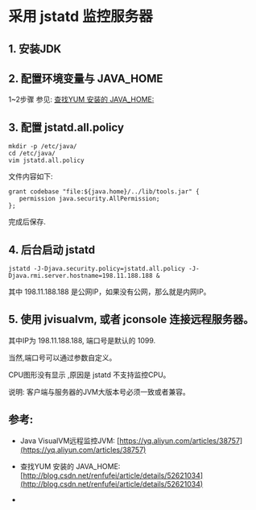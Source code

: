 # 采用 jstatd 监控服务器

## 1. 安装JDK

## 2. 配置环境变量与 JAVA_HOME


1~2步骤 参见: [查找YUM 安装的 JAVA_HOME:](http://blog.csdn.net/renfufei/article/details/52621034)


## 3. 配置 jstatd.all.policy

	mkdir -p /etc/java/
	cd /etc/java/
	vim jstatd.all.policy

文件内容如下:

	grant codebase "file:${java.home}/../lib/tools.jar" { 
	   permission java.security.AllPermission; 
	};

完成后保存.

## 4. 后台启动 jstatd

	jstatd -J-Djava.security.policy=jstatd.all.policy -J-Djava.rmi.server.hostname=198.11.188.188 &

其中 198.11.188.188 是公网IP，如果没有公网，那么就是内网IP。


## 5. 使用 jvisualvm, 或者 jconsole 连接远程服务器。

其中IP为 198.11.188.188, 端口号是默认的 1099. 

当然,端口号可以通过参数自定义。


CPU图形没有显示 ,原因是 jstatd 不支持监控CPU。

说明: 客户端与服务器的JVM大版本号必须一致或者兼容。


## 参考:

- Java VisualVM远程监控JVM: [https://yq.aliyun.com/articles/38757](https://yq.aliyun.com/articles/38757)

- 查找YUM 安装的 JAVA_HOME: [http://blog.csdn.net/renfufei/article/details/52621034](http://blog.csdn.net/renfufei/article/details/52621034)

- 

